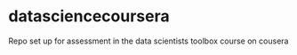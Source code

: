 datasciencecoursera
===================

Repo set up for assessment in the data scientists toolbox course on cousera
